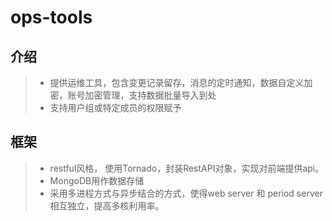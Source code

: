 # ops-tools
## 介绍
> - 提供运维工具，包含变更记录留存，消息的定时通知，数据自定义加密，账号加密管理，支持数据批量导入到处
> - 支持用户组或特定成员的权限赋予
## 框架
> - restful风格， 使用Tornado，封装RestAPI对象，实现对前端提供api。
> - MongoDB用作数据存储
> - 采用多进程方式与异步结合的方式，使得web server 和 period server相互独立，提高多核利用率。
